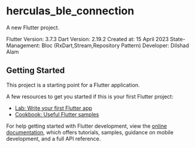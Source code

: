 # herculas_ble_connection

A new Flutter project.

Flutter Version: 3.7.3
Dart Version: 2.19.2
Created at: 15 April 2023
State-Management: Bloc (RxDart,Stream,Repository Pattern)
Developer: Dilshad Alam


## Getting Started

This project is a starting point for a Flutter application.

A few resources to get you started if this is your first Flutter project:

- [Lab: Write your first Flutter app](https://docs.flutter.dev/get-started/codelab)
- [Cookbook: Useful Flutter samples](https://docs.flutter.dev/cookbook)

For help getting started with Flutter development, view the
[online documentation](https://docs.flutter.dev/), which offers tutorials,
samples, guidance on mobile development, and a full API reference.
